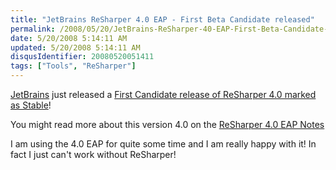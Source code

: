 ```yaml
---
title: "JetBrains ReSharper 4.0 EAP - First Beta Candidate released"
permalink: /2008/05/20/JetBrains-ReSharper-40-EAP-First-Beta-Candidate-released/
date: 5/20/2008 5:14:11 AM
updated: 5/20/2008 5:14:11 AM
disqusIdentifier: 20080520051411
tags: ["Tools", "ReSharper"]
---
```

[JetBrains](http://www.jetbrains.com/) just released a [First Candidate release of ReSharper 4.0 marked as Stable](http://www.jetbrains.net/confluence/display/ReSharper/ReSharper+4.0+Nightly+Builds)!

<!-- more -->

You might read more about this version 4.0 on the [ReSharper 4.0 EAP Notes](http://www.jetbrains.net/confluence/display/ReSharper/ReSharper+4.0+EAP+Notes)

I am using the 4.0 EAP for quite some time and I am really happy with it! In fact I just can't work without ReSharper!
